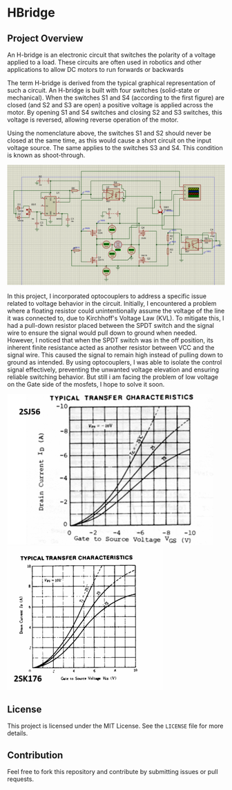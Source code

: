 # HBridge

## Project Overview
An H-bridge is an electronic circuit that switches the polarity of a voltage applied to a load. These circuits are often used in robotics and other applications to allow DC motors to run forwards or backwards

The term H-bridge is derived from the typical graphical representation of such a circuit. An H-bridge is built with four switches (solid-state or mechanical). When the switches S1 and S4 (according to the first figure) are closed (and S2 and S3 are open) a positive voltage is applied across the motor. By opening S1 and S4 switches and closing S2 and S3 switches, this voltage is reversed, allowing reverse operation of the motor.

Using the nomenclature above, the switches S1 and S2 should never be closed at the same time, as this would cause a short circuit on the input voltage source. The same applies to the switches S3 and S4. This condition is known as shoot-through.

![Schematic](/images/schematic1.png)


In this project, I incorporated optocouplers to address a specific issue related to voltage behavior in the circuit. Initially, I encountered a problem where a floating resistor could unintentionally assume the voltage of the line it was connected to, due to Kirchhoff's Voltage Law (KVL). To mitigate this, I had a pull-down resistor placed between the SPDT switch and the signal wire to ensure the signal would pull down to ground when needed. However, I noticed that when the SPDT switch was in the off position, its inherent finite resistance acted as another resistor between VCC and the signal wire. This caused the signal to remain high instead of pulling down to ground as intended. By using optocouplers, I was able to isolate the control signal effectively, preventing the unwanted voltage elevation and ensuring reliable switching behavior. But still i am facing the problem of low voltage on the Gate side of the mosfets, I hope to solve it soon.

![](/images/s1.png)
![](/images/s2.png)

## License
This project is licensed under the MIT License. See the `LICENSE` file for more details.

## Contribution
Feel free to fork this repository and contribute by submitting issues or pull requests.

